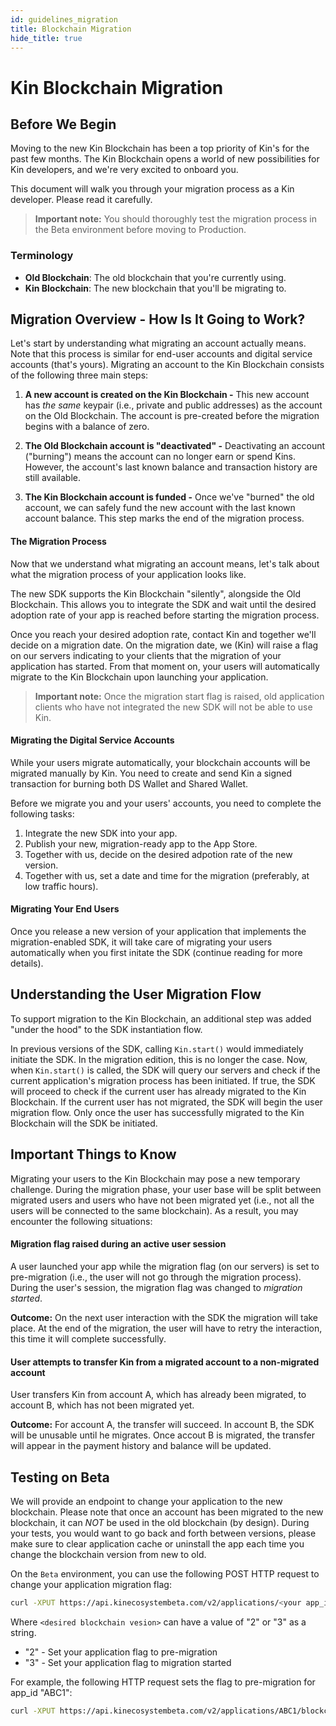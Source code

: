 ```yaml
---
id: guidelines_migration
title: Blockchain Migration
hide_title: true
---
```


# Kin Blockchain Migration

## Before We Begin
Moving to the new Kin Blockchain has been a top priority of Kin's for the past few months.
The Kin Blockchain opens a world of new possibilities for Kin developers, and we're very excited to onboard you.

This document will walk you through your migration process as a Kin developer. Please read it carefully.

 >**Important note:** You should thoroughly test the migration process in the Beta environment before moving to Production.
 
### Terminology
- **Old Blockchain**: The old blockchain that you're currently using.
- **Kin Blockchain**: The new blockchain that you'll be migrating to.

## Migration Overview - How Is It Going to Work?
Let's start by understanding what migrating an account actually means. Note that this process is similar for end-user accounts and digital service accounts (that's yours).
Migrating an account to the Kin Blockchain consists of the following three main steps:

1. **A new account is created on the Kin Blockchain -**
This new account has *the same* keypair (i.e., private and public addresses) as the account on the Old Blockchain.
The account is pre-created before the migration begins with a balance of zero.

2. **The Old Blockchain account is "deactivated" -**
Deactivating an account ("burning") means the account can no longer earn or spend Kins. 
However, the account's last known balance and transaction history are still available.

3. **The Kin Blockchain account is funded -**
Once we've "burned" the old account, we can safely fund the new account with the last known account balance.
This step marks the end of the migration process.

#### The Migration Process
Now that we understand what migrating an account means, let's talk about what the migration process of your application looks like.

The new SDK supports the Kin Blockchain "silently", alongside the Old Blockchain.
This allows you to integrate the SDK and wait until the desired adoption rate of your app is reached before starting the migration process.

Once you reach your desired adoption rate, contact Kin and together we'll decide on a migration date.
On the migration date, we (Kin) will raise a flag on our servers indicating to your clients that the migration of your application has started.
From that moment on, your users will automatically migrate to the Kin Blockchain upon launching your application. 

>**Important note:** Once the migration start flag is raised, old application clients who have not integrated the new SDK will not be able to use Kin.

#### Migrating the Digital Service Accounts
While your users migrate automatically, your blockchain accounts will be migrated manually by Kin.
You need to create and send Kin a signed transaction for burning both DS Wallet and Shared Wallet. 

Before we migrate you and your users' accounts, you need to complete the following tasks:
1. Integrate the new SDK into your app. 
2. Publish your new, migration-ready app to the App Store.
3. Together with us, decide on the desired adpotion rate of the new version.
4. Together with us, set a date and time for the migration (preferably, at low traffic hours).

#### Migrating Your End Users 
Once you release a new version of your application that implements the migration-enabled SDK, it will take care of migrating your users automatically when you first initate the SDK (continue reading for more details).

## Understanding the User Migration Flow
To support migration to the Kin Blockchain, an additional step was added "under the hood" to the SDK instantiation flow.

In previous versions of the SDK, calling `Kin.start()` would immediately initiate the SDK. In the migration edition, this is no longer the case.
Now, when `Kin.start()` is called, the SDK will query our servers and check if the current application's migration process has been initiated. If true, the SDK will proceed to check if the current user has already migrated to the Kin Blockchain. If the current user has not migrated, the SDK will begin the user migration flow. Only once the user has successfully migrated to the Kin Blockchain will the SDK be initiated.


## Important Things to Know
Migrating your users to the Kin Blockchain may pose a new temporary challenge. During the migration phase, your user base will be split between migrated users and users who have not been migrated yet (i.e., not all the users will be connected to the same blockchain). As a result, you may encounter the following situations: 

#### Migration flag raised during an active user session
A user launched your app while the migration flag (on our servers) is set to pre-migration (i.e., the user will not go through the migration process). During the user's session, the migration flag was changed to *migration started*. 

**Outcome:** On the next user interaction with the SDK the migration will take place. At the end of the migration, the user will have to retry the interaction, this time it will complete successfully.

#### User attempts to transfer Kin from a migrated account to a non-migrated account 
User transfers Kin from account A, which has already been migrated, to account B, which has not been migrated yet.

**Outcome:** For account A, the transfer will succeed. In account B, the SDK will be unusable until he migrates. Once accout B is migrated, the transfer will appear in the payment history and balance will be updated.

## Testing on Beta
We will provide an endpoint to change your application to the new blockchain.
Please note that once an account has been migrated to the new blockchain, it can *NOT* be used in the old blockchain (by design). During your tests, you would want to go back and forth between versions, please make sure to clear application cache or uninstall the app each time you change the blockchain version from new to old.

On the `Beta` environment, you can use the following POST HTTP request to change your application migration flag:

```bash
curl -XPUT https://api.kinecosystembeta.com/v2/applications/<your app_id>/blockchain_version -H "Content-type: Application/json" -d '{"blockchain_version": "<desired blockchain vesion>"}'
```

Where `<desired blockchain vesion>` can have a value of "2" or "3" as a string. 
- "2" - Set your application flag to pre-migration
- "3" - Set your application flag to migration started

For example, the following HTTP request sets the flag to pre-migration for app_id "ABC1":

```bash
curl -XPUT https://api.kinecosystembeta.com/v2/applications/ABC1/blockchain_version -H "Content-type: Application/json" -d '{"blockchain_version": "2"}'
```
